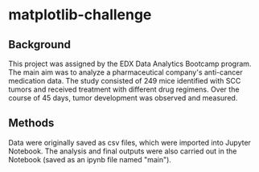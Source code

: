 # matplotlib-challenge

## Background ##
This project was assigned by the EDX Data Analytics Bootcamp program.
The main aim was to analyze a pharmaceutical company's anti-cancer medication data. The study consisted of 249 mice identified with SCC tumors and received treatment with different drug regimens. Over the course of 45 days, tumor development was observed and measured. 

## Methods ##
Data were originally saved as csv files, which were imported into Jupyter Notebook. The analysis and final outputs were also carried out in the Notebook (saved as an ipynb file named "main").
